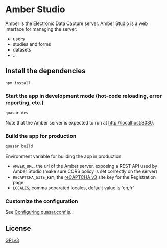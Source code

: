 # Amber Studio

[Amber](https://github.com/obiba/amber) is the Electronic Data Capture server. Amber Studio is a web interface for managing the server:

* users
* studies and forms
* datasets
* ...

## Install the dependencies

```bash
npm install
```

### Start the app in development mode (hot-code reloading, error reporting, etc.)

```bash
quasar dev
```

Note that the Amber server is expected to run at [http://localhost:3030](http://localhost:3030).

### Build the app for production

```bash
quasar build
```

Environment variable for building the app in production:

* `AMBER_URL`, the url of the Amber server, exposing a REST API used by Amber Studio (make sure CORS policy is set correctly on the server)
* `RECAPTCHA_SITE_KEY`, the [reCAPTCHA v3](https://developers.google.com/recaptcha/docs/v3) site key for the Registration page
* `LOCALES`, comma separated locales, default value is 'en,fr'

### Customize the configuration

See [Configuring quasar.conf.js](https://quasar.dev/quasar-cli/quasar-conf-js).

## License

[GPLv3](https://opensource.org/licenses/GPL-3.0)
